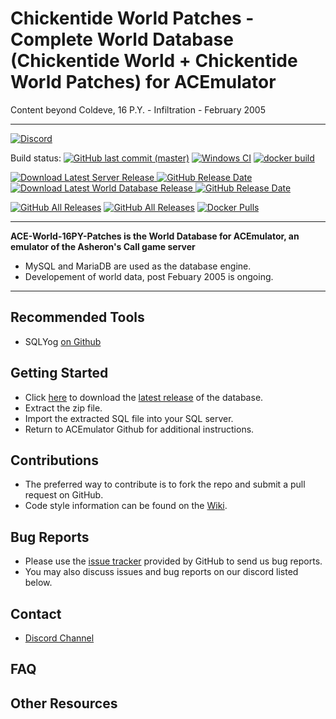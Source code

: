# Chickentide World Patches - Complete World Database (Chickentide World + Chickentide World Patches) for ACEmulator
Content beyond Coldeve, 16 P.Y. - Infiltration - February 2005
***
[![Discord](https://img.shields.io/discord/261242462972936192.svg?label=play+now!&style=for-the-badge&logo=discord)](https://discord.gg/C2WzhP9)

Build status: [![GitHub last commit (master)](https://img.shields.io/github/last-commit/acemulator/ACE-World-16PY-Patches/master)](https://github.com/ACEmulator/ACE-World-16PY-Patches/commits/master) [![Windows CI](https://ci.appveyor.com/api/projects/status/e07bni882ud39vyr/branch/master?svg=true)](https://ci.appveyor.com/project/LtRipley36706/ace-world-16py-patches/branch/master) [![docker build](https://github.com/ACEmulator/ACE/actions/workflows/docker-image.yml/badge.svg)](https://hub.docker.com/r/acemulator/ace)

[![Download Latest Server Release](https://img.shields.io/github/v/release/ACEmulator/ACE?label=latest%20server%20release) ![GitHub Release Date](https://img.shields.io/github/release-date/acemulator/ace)](https://github.com/ACEmulator/ACE/releases/latest)
[![Download Latest World Database Release](https://img.shields.io/github/v/release/ACEmulator/ACE-World-16PY-Patches?label=latest%20world%20database%20release) ![GitHub Release Date](https://img.shields.io/github/release-date/acemulator/ACE-World-16PY-Patches)](https://github.com/ACEmulator/ACE-World-16PY-Patches/releases/latest)

[![GitHub All Releases](https://img.shields.io/github/downloads/acemulator/ace/total?label=server%20downloads)](https://github.com/ACEmulator/ACE/releases) [![GitHub All Releases](https://img.shields.io/github/downloads/acemulator/ACE-World-16PY-Patches/total?label=database%20downloads)](https://github.com/ACEmulator/ACE-World-16PY-Patches/releases) [![Docker Pulls](https://img.shields.io/docker/pulls/acemulator/ace)](https://hub.docker.com/r/acemulator/ace)
***
**ACE-World-16PY-Patches is the World Database for ACEmulator, an emulator of the Asheron's Call game server**
 * MySQL and MariaDB are used as the database engine.
 * Developement of world data, post Febuary 2005 is ongoing.
 
***
## Recommended Tools
* SQLYog [on Github](https://github.com/webyog/sqlyog-community/wiki/Downloads)

## Getting Started

* Click [here](https://github.com/ACEmulator/ACE-World-16PY-Patches/releases/latest) to download the [latest release](https://github.com/ACEmulator/ACE-World-16PY-Patches/releases/latest) of the database.
* Extract the zip file.
* Import the extracted SQL file into your SQL server.
* Return to ACEmulator Github for additional instructions.

## Contributions

* The preferred way to contribute is to fork the repo and submit a pull request on GitHub.
* Code style information can be found on the [Wiki](https://github.com/ACEmulator/ACE/wiki/Code-Style).

## Bug Reports

* Please use the [issue tracker](https://github.com/ACEmulator/ACE/issues) provided by GitHub to send us bug reports.
* You may also discuss issues and bug reports on our discord listed below.

## Contact

- [Discord Channel](https://discord.gg/C2WzhP9)

## FAQ


## Other Resources

